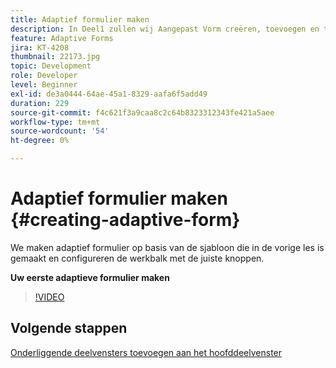 ```yaml
---
title: Adaptief formulier maken
description: In Deel1 zullen wij Aangepast Vorm creëren, toevoegen en toolbar met aangewezen knopen vormen.
feature: Adaptive Forms
jira: KT-4208
thumbnail: 22173.jpg
topic: Development
role: Developer
level: Beginner
exl-id: de3a0444-64ae-45a1-8329-aafa6f5add49
duration: 229
source-git-commit: f4c621f3a9caa8c2c64b8323312343fe421a5aee
workflow-type: tm+mt
source-wordcount: '54'
ht-degree: 0%

---
```


# Adaptief formulier maken {#creating-adaptive-form}

We maken adaptief formulier op basis van de sjabloon die in de vorige les is gemaakt en configureren de werkbalk met de juiste knoppen.

**Uw eerste adaptieve formulier maken**

>[!VIDEO](https://video.tv.adobe.com/v/22173?quality=12&learn=on)

## Volgende stappen

[Onderliggende deelvensters toevoegen aan het hoofddeelvenster](./configuring-root-panel-and-adding-child-panels.md)
